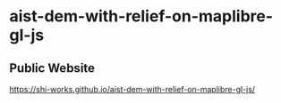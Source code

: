 # aist-dem-with-relief-on-maplibre-gl-js
## Public Website
https://shi-works.github.io/aist-dem-with-relief-on-maplibre-gl-js/
